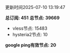 更新时间2025-07-10 13:19:47

**总订阅: 451**
**总节点: 39669**
- vless节点: 15483
- hysteria2节点: 10

**google ping有效节点: 20**

